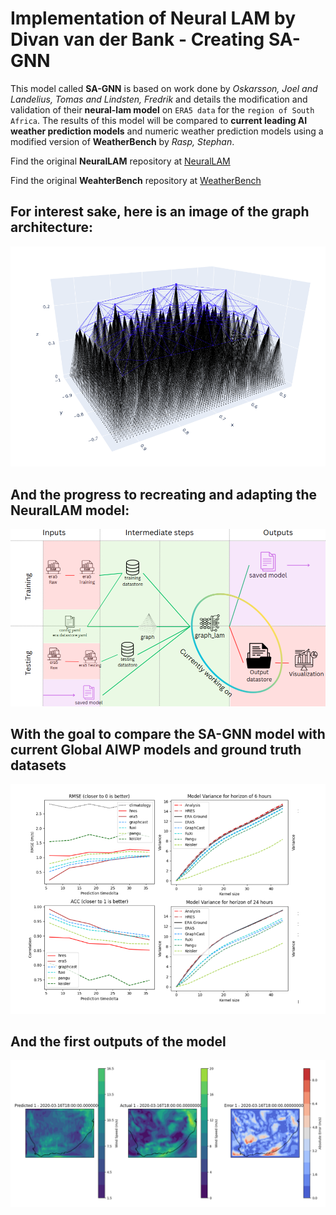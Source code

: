 # Implementation of Neural LAM by Divan van der Bank - Creating SA-GNN

This model called **SA-GNN** is based on work done by *Oskarsson, Joel and Landelius, Tomas and Lindsten, Fredrik* and details the modification and validation of their **neural-lam model** on `ERA5 data` for the `region of South Africa`. The results of this model will be compared to **current leading AI weather prediction models** and numeric weather prediction models using a modified version of **WeatherBench** by *Rasp, Stephan*.

Find the original **NeuralLAM** repository at [NeuralLAM](https://github.com/mllam/neural-lam/tree/main)

Find the original **WeahterBench** repository at [WeatherBench](https://github.com/google-research/weatherbench2)

## For interest sake, here is an image of the graph architecture:

![alt text](images/multiscale_graph.png)

## And the progress to recreating and adapting the NeuralLAM model:

![alt text](images/progress.png)

## With the goal to compare the SA-GNN model with current Global AIWP models and ground truth datasets

![alt text](images/metric_graphs.png)

## And the first outputs of the model

![alt text](images/output_1.png)


